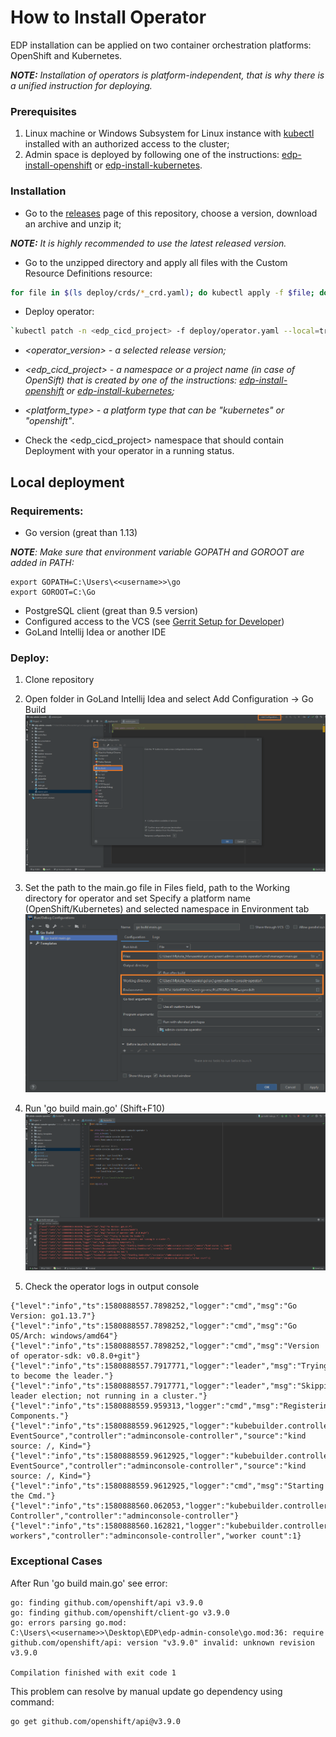 # How to Install Operator

EDP installation can be applied on two container orchestration platforms: OpenShift and Kubernetes.

_**NOTE:** Installation of operators is platform-independent, that is why there is a unified instruction for deploying._

### Prerequisites
1. Linux machine or Windows Subsystem for Linux instance with [kubectl](https://kubernetes.io/docs/tasks/tools/install-kubectl/) installed with an authorized access to the cluster;
2. Admin space is deployed by following one of the instructions: [edp-install-openshift](https://github.com/epmd-edp/edp-install/blob/master/documentation/openshift_install.md#admin-space) or [edp-install-kubernetes](https://github.com/epmd-edp/edp-install/blob/master/documentation/kubernetes_install.md#admin-space).

### Installation
* Go to the [releases](https://github.com/epmd-edp/admin-console-operator/releases) page of this repository, choose a version, download an archive and unzip it;

_**NOTE:** It is highly recommended to use the latest released version._

* Go to the unzipped directory and apply all files with the Custom Resource Definitions resource:
```bash
for file in $(ls deploy/crds/*_crd.yaml); do kubectl apply -f $file; done
```

* Deploy operator:
```bash
`kubectl patch -n <edp_cicd_project> -f deploy/operator.yaml --local=true --patch='{"spec":{"template":{"spec":{"containers":[{"image":"epamedp/admin-console-operator:<operator_version>", "name":"admin-console-operator-v2", "env": [{"name":"WATCH_NAMESPACE", "value":"<edp_cicd_project>"}, {"name":"PLATFORM_TYPE","value":"kubernetes"}]}]}}}}' -o yaml | kubectl -n <edp_cicd_project> apply -f -
```

- _<operator_version> - a selected release version;_

- _<edp_cicd_project> - a namespace or a project name (in case of OpenSift) that is created by one of the instructions: [edp-install-openshift](https://github.com/epmd-edp/edp-install/blob/master/documentation/openshift_install.md#install-edp) or [edp-install-kubernetes](https://github.com/epmd-edp/edp-install/blob/master/documentation/kubernetes_install.md#install-edp);_ 

- _<platform_type> - a platform type that can be "kubernetes" or "openshift"_.

* Check the <edp_cicd_project> namespace that should contain Deployment with your operator in a running status.

## Local deployment
### Requirements:
* Go version (great than 1.13)
  
_**NOTE**: Make sure that environment variable GOPATH and GOROOT are added in PATH:_
```
export GOPATH=C:\Users\<<username>>\go
export GOROOT=C:\Go
```
  
* PostgreSQL client (great than 9.5 version)
* Configured access to the VCS (see [Gerrit Setup for Developer](https://kb.epam.com/display/EPMDEDP/Gerrit+Setup+for+Developer))
* GoLand Intellij Idea or another IDE
  
### Deploy:
1. Clone repository
2. Open folder in GoLand Intellij Idea and select Add Configuration → Go Build
  ![add-config](readme-resource/add_config.png "add-config") 
3. Set the path to the main.go file in Files field, path to the Working directory for operator and set Specify a platform name (OpenShift/Kubernetes) and selected namespace in Environment tab
  ![build-config](readme-resource/build_config.png "build-config") 
4. Run 'go build main.go' (Shift+F10)
  ![deploy-operator](readme-resource/deploy_operator.png "deploy-operator") 
  
5. Check the operator logs in output console
 ```
{"level":"info","ts":1580888557.7898252,"logger":"cmd","msg":"Go Version: go1.13.7"}
{"level":"info","ts":1580888557.7898252,"logger":"cmd","msg":"Go OS/Arch: windows/amd64"}
{"level":"info","ts":1580888557.7898252,"logger":"cmd","msg":"Version of operator-sdk: v0.8.0+git"}
{"level":"info","ts":1580888557.7917771,"logger":"leader","msg":"Trying to become the leader."}
{"level":"info","ts":1580888557.7917771,"logger":"leader","msg":"Skipping leader election; not running in a cluster."}
{"level":"info","ts":1580888559.959313,"logger":"cmd","msg":"Registering Components."}
{"level":"info","ts":1580888559.9612925,"logger":"kubebuilder.controller","msg":"Starting EventSource","controller":"adminconsole-controller","source":"kind source: /, Kind="}
{"level":"info","ts":1580888559.9612925,"logger":"kubebuilder.controller","msg":"Starting EventSource","controller":"adminconsole-controller","source":"kind source: /, Kind="}
{"level":"info","ts":1580888559.9612925,"logger":"cmd","msg":"Starting the Cmd."}
{"level":"info","ts":1580888560.062053,"logger":"kubebuilder.controller","msg":"Starting Controller","controller":"adminconsole-controller"}
{"level":"info","ts":1580888560.162821,"logger":"kubebuilder.controller","msg":"Starting workers","controller":"adminconsole-controller","worker count":1}
 ```
  
### Exceptional Cases
After Run 'go build main.go' see error: 
```
go: finding github.com/openshift/api v3.9.0
go: finding github.com/openshift/client-go v3.9.0
go: errors parsing go.mod:
C:\Users\<<username>>\Desktop\EDP\edp-admin-console\go.mod:36: require github.com/openshift/api: version "v3.9.0" invalid: unknown revision v3.9.0
  
Compilation finished with exit code 1
```
  
This problem can resolve by manual update go dependency using command:
```
go get github.com/openshift/api@v3.9.0
```
